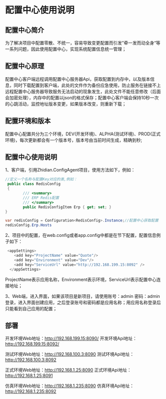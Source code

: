 # 配置中心使用说明

## 配置中心简介
为了解决项目中配置零散、不统一，容易导致变更配置而引发”牵一发而动全身“等一系列问题，因此使用配置中心，实现系统配置信息统一管理；

## 配置中心原理
配置中心客户端远程调用配置中心服务器Api，获取配置到内存中，以及版本信息，同时下载配置到客户端，此处的文件作为备份应急使用，防止服务在链接不上远程配置中心服务器导致服务无法启动的现象发生，此处文件不能任意修改（后面会加密处理），内存中的配置以json的格式保存；配置中心客户端会保持10秒一次的心跳活动，监控地址版本变更，如果版本改变，则重新下载；

## 配置环境和版本
配置中心配置共分为三个环境，DEV(开发环境)、ALPHA(测试环境)、PROD(正式环境)，每次更新都会有一个版本号，版本号由当前时间生成，精确到秒;

## 配置中心使用说明
1、客户端，引用Zhidian.ConfigAgent项目，使用方法如下，例如：
``` cs
//定义一个名称与配置Key对应的类,例如：
 public class RedisConfig
 {
        /// <summary>
        /// ERP Redis配置
        /// </summary>
        public RedisConfigItem Erp { get; set; }
}

var redisConfig = Configuration<RedisConfig>.Instance;//配置中心获取配置
redisConfig.Erp.Hosts
```

2、项目中的配置，在web.config或者app.config中都是在<configuration>节下配置，配置信息例子如下：
``` cs
 <appSettings>
    <add key="ProjectName" value="Quote"/>
    <add key="Environment" value="Dev"/>
    <add key="ServiceUrl" value="http://192.168.199.15:8092" />
  </appSettings>
```
ProjectName表示应用名称，Environment表示环境，ServiceUrl表示配置中心连接地址；

3、Web端，进入界面，如果该项目是新项目，请使用账号：admin 密码：admin登录，进入界面创建应用，之后登录账号和密码都是应用名称；用应用名称登录后只能看到自己应用的配置；

## 部署
开发环境Web地址：http://192.168.199.15:8090/
开发环境Api地址：http://192.168.199.15:8092/

测试环境Web地址：http://192.168.100.3:8090
测试环境Api地址：http://192.168.100.3:8092

正式环境Web地址：http://192.168.1.25:8090
正式环境Api地址：http://192.168.1.25:8091

仿真环境Web地址：http://192.168.1.235:8090
仿真环境Api地址：http://192.168.1.235:8092


